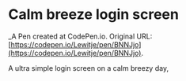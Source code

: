 # Calm breeze login screen
 _A Pen created at CodePen.io. Original URL: [https://codepen.io/Lewitje/pen/BNNJjo](https://codepen.io/Lewitje/pen/BNNJjo).

 A ultra simple login screen on a calm breezy day,